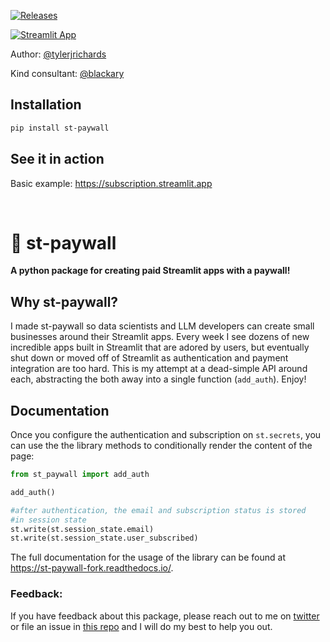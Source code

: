 [![Releases](https://img.shields.io/pypi/v/st-paywall)](https://pypi.org/project/st-paywall/)

[![Streamlit App](https://static.streamlit.io/badges/streamlit_badge_black_white.svg)](https://subscription.streamlit.app)

Author: [@tylerjrichards](https://twitter.com/tylerjrichards)

Kind consultant: [@blackary](https://github.com/blackary)

## Installation

```sh
pip install st-paywall
```

## See it in action

Basic example: https://subscription.streamlit.app

<p>&nbsp;</p>

# 🥟 st-paywall

<strong>A python package for creating paid Streamlit apps with a paywall! </strong>

## Why st-paywall?

I made st-paywall so data scientists and LLM developers can create small businesses around their Streamlit apps. Every week I see dozens of new incredible apps built in Streamlit that are adored by users, but eventually shut down or moved off of Streamlit as authentication and payment integration are too hard. This is my attempt at a dead-simple API around each, abstracting the both away into a single function (`add_auth`). Enjoy!

## Documentation

Once you configure the authentication and subscription on `st.secrets`, you can use the the library methods to conditionally render the content of the page:

```python
from st_paywall import add_auth

add_auth()

#after authentication, the email and subscription status is stored
#in session state
st.write(st.session_state.email)
st.write(st.session_state.user_subscribed)
```


The full documentation for the usage of the library can be found at https://st-paywall-fork.readthedocs.io/.


### Feedback:

If you have feedback about this package, please reach out to me on [twitter](https://twitter.com/tylerjrichards) or file an issue in [this repo](https://github.com/tylerjrichards/st-paywall/issues) and I will do my best to help you out.

